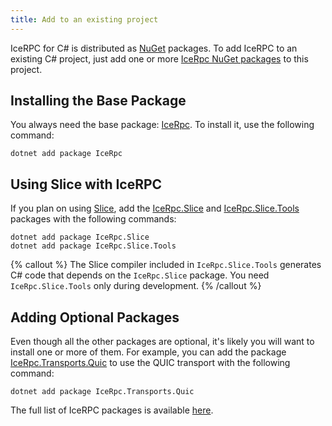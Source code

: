 ```yaml
---
title: Add to an existing project
---
```


IceRPC for C# is distributed as [NuGet] packages. To add IceRPC to an existing
C# project, just add one or more [IceRpc NuGet packages][full-list] to this
project.

## Installing the Base Package

You always need the base package: [IceRpc]. To install it, use the following
command:

```shell {% showTitle=false %}
dotnet add package IceRpc
```

## Using Slice with IceRPC

If you plan on using [Slice], add the [IceRpc.Slice] and [IceRpc.Slice.Tools]
packages with the following commands:

```shell {% showTitle=false %}
dotnet add package IceRpc.Slice
dotnet add package IceRpc.Slice.Tools
```

{% callout %}
The Slice compiler included in `IceRpc.Slice.Tools` generates C# code that
depends on the `IceRpc.Slice` package. You need `IceRpc.Slice.Tools` only during
development.
{% /callout %}

## Adding Optional Packages

Even though all the other packages are optional, it's likely you will want to
install one or more of them. For example, you can add the package
[IceRpc.Transports.Quic] to use the QUIC transport with the following command:

```shell {% showTitle=false %}
dotnet add package IceRpc.Transports.Quic
```

The full list of IceRPC packages is available [here][full-list].

[full-list]: nuget-packages
[Slice]: /slice
[nuget]: https://www.nuget.org/
[IceRpc]: https://www.nuget.org/packages/IceRpc
[IceRpc.Slice]: https://www.nuget.org/packages/IceRpc.Slice
[IceRpc.Slice.Tools]: https://www.nuget.org/packages/IceRpc.Slice.Tools
[IceRpc.Transports.Quic]: https://www.nuget.org/packages/IceRpc.Transports.Quic

